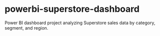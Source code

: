 # powerbi-superstore-dashboard
Power BI dashboard project analyzing Superstore sales data by category, segment, and region.
